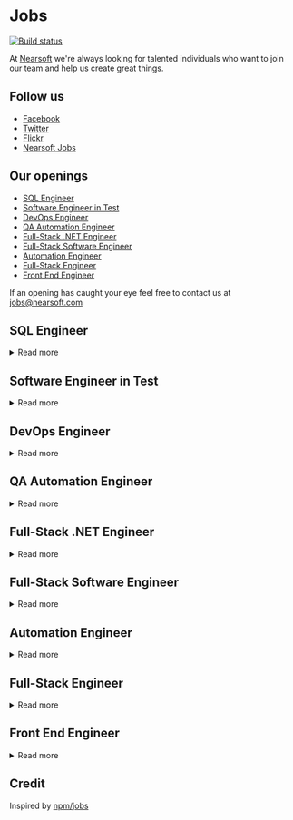 # Jobs

[![Build status](https://img.shields.io/travis/Nearsoft/jobs.svg)](https://travis-ci.org/Nearsoft/jobs)

At [Nearsoft](https://nearsoft.com) we're always looking for talented individuals who want to join our team and help us create great things.

## Follow us

* [Facebook](https://www.facebook.com/NearsoftInc)
* [Twitter](https://twitter.com/nearsoft)
* [Flickr](https://www.flickr.com/photos/nearsoft)
* [Nearsoft Jobs](http://nearsoftjobs.com)

## Our openings

<!-- yaspeller ignore:start -->

* [SQL Engineer](#sql-engineer)
* [Software Engineer in Test](#software-engineer-in-test)
* [DevOps Engineer](#devops-engineer)
* [QA Automation Engineer](#qa-automation-engineer)
* [Full-Stack .NET Engineer](#full-stack-net-engineer)
* [Full-Stack Software Engineer](#full-stack-software-engineer)
* [Automation Engineer](#automation-engineer)
* [Full-Stack Engineer](#full-stack-engineer)
* [Front End Engineer](#front-end-engineer)

<!-- yaspeller ignore:end -->

If an opening has caught your eye feel free to contact us at
[jobs@nearsoft.com](mailto:jobs@nearsoft.com) <!-- yaspeller ignore -->



## SQL Engineer

<details><summary>Read more</summary>
  
  📊
  
### Responsibilities
* Create ETL process to extract data from relational database (SQL Server primarily)
* Load and transform data into Vertica
* Develop process to extract change records from source systems
* Experience working with and parsing JSON and XML

### Required Skills
* Strong ETL experience
* Strong SQL experience
* Strong relational database experience
* Strong verbal and written communication skills
* C# experience

### Desired Skills
* SQL Server T-SQL
* SQL Server Integration Services
* Vertica/PostgreSQL

</details>


## Software Engineer in Test

<details><summary>Read more</summary>
  
 ✈️
 
The QA Automation Engineer will be a member of QA team that is responsible for creating reusable test software aimed to improve functional test coverage, schedule efficiency and reduce manual test dependency.
The person filling this position will be recognized as a key individual contributor with technical focus on providing QA automation solutions and functional QA support.
Solid software engineering background and previous test automation experience is must.
QA Automation Engineer will work with our Software Quality Assurance & Development teams to design, develop and run system test solutions.

### Key responsibilities

* API, Functional and GUI test automation using open source QA automation framework as Selenium
* Run, maintain and extend automated test coverage using Selenium
* Maintain test suite, specifications, reports etc using test management tools like TestLink, QaTraq, TargetProcess or XStudio
* Define and track quality assurance metrics such as defect densities and open defect counts
* Communicate information effectively cross-functionally
* Provide QA support to internal customers as necessary
* Collaborate with our Engineering teams on best practices, process changes and standards as part of continuous process improvement

### About you

* Minimum 4 years of hands on experience in QA automation for unit, TestNG, functional, Web UI and performance testing for complex client server or high volume web applications
* 2 years coding experience in Java as a developer or test developer. Working knowledge of JSP, Servlets, Spring, MVC and Java enterprise applications
* Minimum 2 years of hands on experience with Selenium
* 2 years of experience in at least one of the API/Unit test automation frameworks. viz. JUnit, TestNG, HttpUnit, HtmlUnit, Mocking frameworks - EasyMock or JMockit
* 2 years of experience in one of the test and Project management tools like - TargetProcess, TestLink, STAF, QaTraq
* Proficient in QA methodologies, and various stages of software quality assurance including black-box/white-box/gray-box, configuration, performance testing, requirements analysis, test planning, reporting/control and root cause analysis
* Test automation development experience, both functional automation and performance automation, using open source tools or Java-based home-grown tools is strongly preferred
* Must have implemented maintainable automation frameworks and test suites using Selenium
* Good understanding of SQL, HTML, CSS, JavaScript, Spring, Hibernate, XML, HTTP, Shell scripting, debugging tools like Firebug, Charles, Internet Explorer Developer tools and code profiling tools like JProfiler
* Experienced in using various bug tracking, source control and build release tools, like JIRA, SVN, Git, Ant, Hudson, Jenkins, TargetProcess, etc.
* Organized and process oriented individual with ability to maintain excellent process/testing/build release documentation and reports
* Previous experience with Hudson/Jenkins is preferred but not required
* Ability to adapt and willingness to learn new technology or techniques

</details>


## DevOps Engineer

<details><summary>Read more</summary>

🏦

### Skills & Responsibilities

<!-- yaspeller ignore:start -->
<!--alex disable bi-->
<!-- yaspeller ignore:end -->

* Deployment of .NET & JavaScript applications in cloud platforms, such as Microsoft Azure, Azure Service Fabric & microservices
* Experience provisioning & configuring cloud infrastructure in Azure such as VMs, VLAN, VPN, databases, load balancers
* Define, document and distribute release plans, release checklists, process diagrams, Azure infrastructure diagrams
* Developing tools, scripts, or processes to improve efficiency, quality or reliability of cloud application deployments
* Experience with source code management tools such as Git
* Experience using Azure DevOps (Visual Studio Team Services/Team Foundation Server)
* Effective monitoring, provisioning, installation/configuration, operation, and maintenance of cloud-based systems and software
* Design & develop dashboards for monitoring production applications and systems
* Champion improvements into the product based on ease of trouble-shooting, monitoring, assurance, etc.
* Experience managing SaaS development tools such as: Typeform, Twilio, Cognito, Power BI, Auth0, Box, Dropbox, Zapier, Swagger, Elasticsearch, etc.
* Experience working in a CI/CD, Agile and/or DevOps team including responsibility for build & release processes
* Experience troubleshooting distributed web-based systems
* Working knowledge of a key database technologies such as MSSQL, Azure SQL & Cosmos DB
* Network administration, disaster recovery, failover & security
* Strong analytical, problem solving, organizational and planning skills
* Ability to work on a cross-functional team to design and implement scalable and sustainable systems

<!-- yaspeller ignore:start -->
<!--alex enable bi-->
<!-- yaspeller ignore:end -->

</details>


## QA Automation Engineer

<details><summary>Read more</summary>

💰

We are looking for a QA Automation Engineer to join our awesome engineering team.
We are a lean, tightly-knit team looking for an independent, hands-on problem solver who can apply creative, non-traditional ideas to raw data in order to come up with high-impact solutions for the under served population we target.

### Responsibilities

<!-- yaspeller ignore:start -->
<!--alex disable execution-->
<!-- yaspeller ignore:end -->

* Responsible for organizing and overseeing testing for custom lending solutions
* Specific duties include: evaluating project specifications and requirements; gaining SME level knowledge of solutions
* Identifying gaps between implementation and the customer system; providing QA deliverables; supporting QA testing team during test execution phases
* Reviewing and reporting on test execution status; reviewing and managing bug status reports
* Directing integration testing across Front End clients, Web app servers, core servers, databases, third-party connectors, Web services, and SMS messaging and aggregators as needed
* Duties also include identifying and validating security and planning and performing data migration testing; performing tests on reporting and data extract consoles
* Complying and executing complex SQL queries in order to perform database testing; Understanding, and where needed, coding testing components in Python/Perl/Java
* Leading, managing and prioritizing multiple projects in QA
* Performing deployments to QA and validating deployments to production environments; and supporting continuous improvement through the use of tools and improved process

<!-- yaspeller ignore:start -->
<!--alex enable execution-->
<!-- yaspeller ignore:end -->

### Desired Skills/Requirements

* 2 years of QA Automation experience
* Proficiency working with client-server layered architecture environment involving front-end consumer clients
* Experience working with Web app servers, core servers, Back End databases, third party and financial back-end system integration coordinators, and REST and SOAP based Web services APIs
* Proficiency working with real-time, high availability applications and Automation experience using SoapUI or other industry tools are also required
* Great communicator, self-starter and eager to learn in the fast-paced environment
* Java, REST API, UI Test Automation- web, hybrid apps, API Test Automation
* JMeter, Selenium, Appium, TestNG, performance testing, gray box testing, Continuous Integration (CI/CD)
* Database testing, Mobile testing, JavaScript, Ansible & Compensation

</details>


## Full-Stack .NET Engineer

<details><summary>Read more</summary>

⛷

### Skills

* C# and .NET ecosystem
* Node.js 8
* ES6
* Inferno.js
* Bootstrap
* Express 4
* MongoDB
* jQuery, HTML and CSS
* Great knowledge and experience in JavaScript
* Experience with Git
* Microservices architecture

</details>


## Full-Stack Software Engineer

<details><summary>Read more</summary>

👓

The challenges include processing complex documents and empowering enterprises by extracting, transforming and managing large volumes of data.
As we grow our team, we are looking for someone that can broaden our expertise in building secure and scalable systems.

### Responsibilities

* Collaborate with cross functional teams to understand scope and use cases for product features and deliver products that are well tested
* Support the release planning by understanding the details (effort, risk, priority) of the planned features
* Ship clean, reusable code in extensible and robustly-tested components
* Perform peer code reviews as part of everyday workflow
* Keep on top of task and bug management system for assigned issues each sprint as well as estimating and assessing priority
* Troubleshooting production issues and implementing resilient fixes to prevent future issues

### Qualifications

* 5+ years of professional experience building Web and Back End applications
* Ability to write understandable, testable, and secure code with an eye towards maintainability
* Strong computer science fundamentals: data structures, algorithms, and distributed systems
* Capable of wearing multiple hats and take pride in getting stuff done
* Ability to collaborate closely with Product, Design, and QA to spec, build, test and deploy new features with high quality
* B.S. in Computer Science or related field, or equivalent training or work experience
* Ability to work in fast paced environment with a strong sense of empathy for teammates

### Good to have

* Some experience with front end technologies - JavaScript, CSS, AngularJS, etc.
* Experience with AWS services and technologies
* Experience in a SaaS environment that has an Agile development process is a huge plus

### Skills & Tools

* Python, JavaScript (AngularJS, Backbone.js), Database & SQL (PostgreSQL)
* Amazon Web Services (AWS), Django framework, REST API
* Jenkins, Test case management tool (TestRail), JIRA

</details>


## Automation Engineer

<details><summary>Read more</summary>

👓

We are looking for developers who are adept at building systems and environments to test software and make it more secure, scalable and reliable.
Responsibilities include expanding our automated testing and deployment framework while designing and implementing functional, system and performance tests.

### Responsibilities

* Cross Functional teams collaboration to understand scope and use cases for product features and deliver products that are well tested
* Maintain & improve existing automated test scripts, and continue to expand our test coverage
* Responsible for functional and system testing of our products
* Design test plans, test matrix and test cases for enterprise-level AI web applications, and be the key product quality gate keeper of our releases
* Maintain and expand regression, acceptance test scenarios
* Troubleshoot and debug automation unsuccessful jobs
* Diagnose problems to report detailed bugs in JIRA, and own test reports (i.e. bug trends, release test report, etc.)

### Qualifications

* 5+ years software industry experience
* 3+ years experience in Software Test Engineering and Automation
* Familiarity with Selenium and Jenkins
* Familiarity with Object Oriented Programming using Python
* Hands-on experience working with relational databases (PostgreSQL)
* Experience testing software at REST API level

### Good to have

* Experience with AWS services and technologies
* Experience with Atlassian products like JIRA
* Experience in a SaaS environment that has an Agile development process is a huge plus

### Skills & tools

* JavaScript, Database & SQL (PostgreSQL)
* Amazon Web Services (AWS), REST API
* Jenkins, Selenium, Test case management tool (TestRail), JIRA

</details>


## Full-Stack Engineer

<details><summary>Read more</summary>

🏚

### Description

We are looking for a Full-Stack Engineer for a fast-paced tech startup working in the affordable housing industry by creating safe, attractive, and respectable shared living environments.
If you're motivated by the conviction that people working full time should have a decent place to live, and want to do something about it, come join us.

### What you'll do

* Full-Stack Web/Mobile development with a variety of languages including but not limited to Python, JavaScript, HTML, etc.
* Implement web or mobile interfaces using React.js and React Native
* Work closely with our Product Manager and Designer to define feature specifications and build the next generation of products leveraging frameworks such as Django, React.js, and React Native
* Work closely with operations and infrastructure to build and scale back end services
* Build report interfaces and data feeds

### What we're looking for

* 3+ years programming experience and also with relational databases and SQL
* 3+ years experience with full Web stack technologies, including many of the following:
    * Python (Django or Flask experience is a perk)
    * GraphQL
    * React.js
    * Redux
    * Azure or AWS
    * Git
* Ability to deconstruct problems into small pieces and quickly build and test each component
* Interest and ability to learn other coding languages as needed
* Past projects viewable on GitHub/BitBucket/GitLab

</details>


## Front End Engineer

<details><summary>Read more</summary>

💸

A Front End JavaScript who is excited about becoming a core and early member of a team.
This role will accelerate our Front End development by building new and exciting features as we expand a platform that supports 150+ countries.

### Web Front End Specialist

* Deep expertise and knowledge of the React.js ecosystem to create modular, reusable components
* Experience with Redux for front-end state management
* Clean CSS without heavy reliance on frameworks
* Takes a pragmatic approach to test-driven development (unit tests, component tests, integration tests)
* Can write clean code quickly
* Experience with data visualization and/or interest in finance is a plus

### Skills

* React.js
* Webpack
* Redux
* HTML/CSS/Javascript
* Node.js

</details>



## Credit

Inspired by [npm/jobs](https://github.com/npm/jobs)
